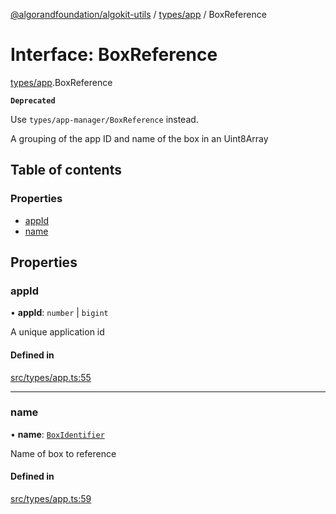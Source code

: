 [@algorandfoundation/algokit-utils](../README.md) / [types/app](../modules/types_app.md) / BoxReference

# Interface: BoxReference

[types/app](../modules/types_app.md).BoxReference

**`Deprecated`**

Use `types/app-manager/BoxReference` instead.

A grouping of the app ID and name of the box in an Uint8Array

## Table of contents

### Properties

- [appId](types_app.BoxReference.md#appid)
- [name](types_app.BoxReference.md#name)

## Properties

### appId

• **appId**: `number` \| `bigint`

A unique application id

#### Defined in

[src/types/app.ts:55](https://github.com/algorandfoundation/algokit-utils-ts/blob/main/src/types/app.ts#L55)

___

### name

• **name**: [`BoxIdentifier`](../modules/types_app.md#boxidentifier)

Name of box to reference

#### Defined in

[src/types/app.ts:59](https://github.com/algorandfoundation/algokit-utils-ts/blob/main/src/types/app.ts#L59)
